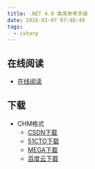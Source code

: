 ```yaml
---
title: .NET 4.0 类库参考手册
date: 2016-01-07 07:40:49
tags:
  - csharp
---
```


<!--more-->

## 在线阅读 ##

+ [在线阅读](http://msdn.microsoft.com/zh-cn/library/gg145045.aspx)

## 下载 ##

+ CHM格式
  + [CSDN下载](http://download.csdn.net/download/zplinuxx/2556476)
  + [51CTO下载](http://down.51cto.com/data/1040355)
  + [MEGA下载](https://mega.nz/#!yME1VS4J!-zIkEymfsez9huK7MNoD_wuaY55Q-5z5-yh7UXjTu5Y)
  + [百度云下载](http://pan.baidu.com/s/1pJyZzFd)
